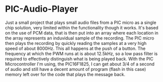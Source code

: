 # PIC-Audio-Player
Just a small project that plays small audio files from a PIC micro as a single chip solution, very limited within the functionality though it works. It's based on the use of PCM data, that is then put into an array where each location in the array represents an induvidual sample of the recording. The PIC micro then plays the recording by quickly reading the samples at a very high speed of about 8000Hz. This all happens at the push of a button. The frequency at which the PWM runs at is about 12.5kHz, so a low pass filter is required to effectively distinguish what is being played back. With the PIC Microcontroller I'm using, the PIC16F1825, I can get about 3/4 of a second of audio and still have a decent amount of program (flash in this case) memory left over for the code that plays the message back.
